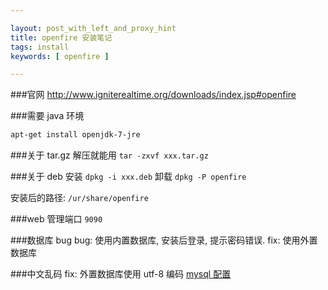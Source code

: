```yaml
---

layout: post_with_left_and_proxy_hint
title: openfire 安装笔记
tags: install
keywords: [ openfire ]

---
```


###官网
http://www.igniterealtime.org/downloads/index.jsp#openfire

###需要 java 环境
```sh
apt-get install openjdk-7-jre
```

###关于 tar.gz
解压就能用 `tar -zxvf xxx.tar.gz`

###关于 deb
安装 `dpkg -i xxx.deb` 
卸载 `dpkg -P openfire`

安装后的路径: `/ur/share/openfire`

###web 管理端口
`9090`

###数据库 bug
bug: 使用内置数据库, 安装后登录, 提示密码错误. 
fix: 使用外置数据库

###中文乱码
fix: 外置数据库使用 utf-8 编码 [mysql 配置](/2015/07/mysql-settings.html)
